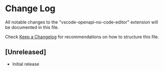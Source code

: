 # Change Log

All notable changes to the "vscode-openapi-no-code-editor" extension will be documented in this file.

Check [Keep a Changelog](http://keepachangelog.com/) for recommendations on how to structure this file.

## [Unreleased]

- Initial release